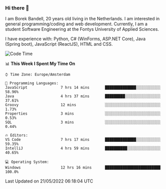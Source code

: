 ### Hi there 👋

I am Borek Bandell, 20 years old living in the Netherlands. I am interested in general programming/coding and web development. Currently, I am a student Software Engineering at the Fontys University of Applied Sciences.

I have experience with: Python, C# (WinForms, ASP.NET Core), Java (Spring boot), JavaScript (ReactJS), HTML and CSS.

<!--START_SECTION:waka-->
![Code Time](http://img.shields.io/badge/Code%20Time-145%20hrs%2020%20mins-blue)

📊 **This Week I Spent My Time On** 

```text
⌚︎ Time Zone: Europe/Amsterdam

💬 Programming Languages: 
JavaScript               7 hrs 14 mins       ██████████████░░░░░░░░░░░   58.96% 
Java                     4 hrs 37 mins       █████████░░░░░░░░░░░░░░░░   37.61% 
Groovy                   12 mins             ░░░░░░░░░░░░░░░░░░░░░░░░░   1.73% 
Properties               3 mins              ░░░░░░░░░░░░░░░░░░░░░░░░░   0.53% 
SQL                      3 mins              ░░░░░░░░░░░░░░░░░░░░░░░░░   0.44%

🔥 Editors: 
VS Code                  7 hrs 17 mins       ██████████████░░░░░░░░░░░   59.35% 
IntelliJ                 4 hrs 59 mins       ██████████░░░░░░░░░░░░░░░   40.65%

💻 Operating System: 
Windows                  12 hrs 16 mins      █████████████████████████   100.0%

```


 Last Updated on 21/05/2022 06:18:04 UTC
<!--END_SECTION:waka-->

<!--**tcBorek2002/tcBorek2002** is a ✨ _special_ ✨ repository because its `README.md` (this file) appears on your GitHub profile.

Here are some ideas to get you started:

- 🔭 I’m currently working on ...
- 🌱 I’m currently learning ...
- 👯 I’m looking to collaborate on ...
- 🤔 I’m looking for help with ...
- 💬 Ask me about ...
- 📫 How to reach me: ...
- 😄 Pronouns: ...
- ⚡ Fun fact: ...
-->
